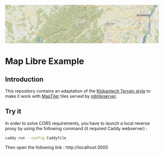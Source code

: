 ![Screenshot of the style rendered](/example.webp?raw=true)
# Map Libre Example

## Introduction
This repository contains an adaptation of the [Klokantech Terrain style](https://github.com/IllusionVK/klokantech-terrain-gl-style) to make it work with [MapTiler](https://www.maptiler.com/) tiles served by [mbtileserver](https://github.com/consbio/mbtileserver).

## Try it

In order to solve CORS requirements, you have to launch a local reverse proxy by using the following command (it required Caddy webserver) :
```sh
caddy run --config Caddyfile
```

Then open the following link : http://localhost:3000
